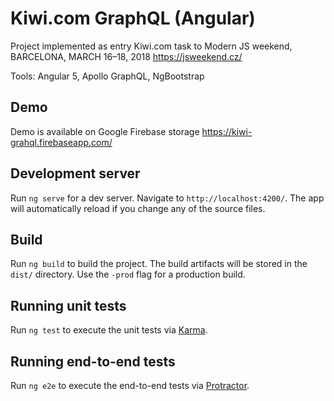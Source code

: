 # Kiwi.com GraphQL (Angular)

Project implemented as entry Kiwi.com task to Modern JS weekend, BARCELONA, MARCH 16–18, 2018
https://jsweekend.cz/

Tools: Angular 5, Apollo GraphQL, NgBootstrap

## Demo

Demo is available on Google Firebase storage
https://kiwi-grahql.firebaseapp.com/

## Development server

Run `ng serve` for a dev server. Navigate to `http://localhost:4200/`. The app will automatically reload if you change any of the source files.

## Build

Run `ng build` to build the project. The build artifacts will be stored in the `dist/` directory. Use the `-prod` flag for a production build.

## Running unit tests

Run `ng test` to execute the unit tests via [Karma](https://karma-runner.github.io).

## Running end-to-end tests

Run `ng e2e` to execute the end-to-end tests via [Protractor](http://www.protractortest.org/).